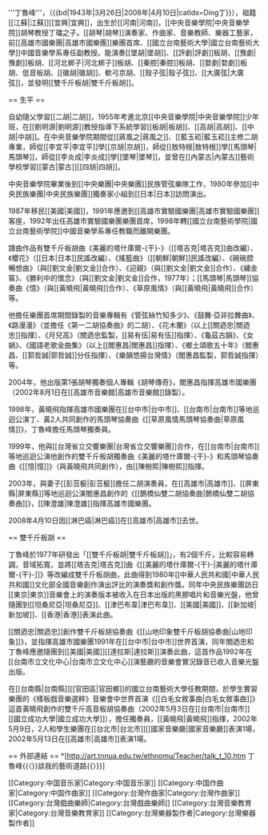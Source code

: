 '''丁魯峰'''，（{{bd|1943年|3月26日|2008年|4月10日|catIdx=Ding丁}}），祖籍[[江蘇|江蘇]][[宜興|宜興]]，出生於[[河南|河南]]，[[中央音樂學院|中央音樂學院]]胡琴教授丁璫之子。[[胡琴|胡琴]]演奏家、作曲家、音樂教師、樂器工藝家，前[[高雄市國樂團|高雄市國樂團]]樂團首席、[[國立台南藝術大學|國立台南藝術大學]]中國音樂學系專任副教授。能演奏[[墜胡|墜胡]]、[[評劇|評劇]]板胡、[[豫劇|豫劇]]板胡、[[河北梆子|河北梆子]]板胡、[[秦腔|秦腔]]板胡、[[婺劇|婺劇]]板胡、低音板胡、[[徽胡|徽胡]]、軟弓京胡、[[殼子弦|殼子弦]]、[[大廣弦|大廣弦]]，並發明[[雙千斤板胡|雙千斤板胡]]。

== 生平 ==

自幼隨父學習[[二胡|二胡]]，1955年考進北京[[中央音樂學院|中央音樂學院]]少年班，在[[劉明源|劉明源]]教授指導下系統學習[[板胡|板胡]]、[[高胡|高胡]]、[[中胡|中胡]]。在中央音樂學院期間從[[蔣風之|蔣風之]]、[[藍玉崧|藍玉崧]]主修二胡專業，師從[[李宜平|李宜平]]學[[京胡|京胡]]，師從[[敖特根|敖特根]]學[[馬頭琴|馬頭琴]]，師從[[李炎成|李炎成]]學[[墜琴|墜琴]]，並曾在[[內蒙古|內蒙古]]藝術學校學習[[蒙古|蒙古]][[四胡|四胡]]。

中央音樂學院畢業後到[[中央樂團|中央樂團]]民族管弦樂隊工作，1980年參加[[中央民族樂團|中央民族樂團]]獨奏家小組到[[日本|日本]]訪問演出。

1987年移民[[美國|美國]]，1991年應邀到[[高雄市實驗國樂團|高雄市實驗國樂團]]客座，1992年出任高雄市實驗國樂團樂團首席，1998年轉[[國立台南藝術學院|國立台南藝術學院]]中國音樂學系專任教職而離開樂團。

譜曲作品有雙千斤板胡曲《美麗的塔什庫爾-{干}-》（[[塔吉克|塔吉克]]曲改編）、《櫻花》（[[日本|日本]]民謠改編）、《搖籃曲》（[[朝鮮|朝鮮]]民謠改編）、《碗碗腔暢想曲》（與[[劉文金|劉文金]]合作）、《迎親》（與[[劉文金|劉文金]]合作）、《繡金匾》、《勝利中的懷念》（與[[劉文金|劉文金]]合作，1977年）；[[馬頭琴|馬頭琴]]協奏曲《憶》（與[[黃曉飛|黃曉飛]]合作）、《草原風情》（與[[黃曉飛|黃曉飛]]合作）等。

他擔任樂團首席期間錄製的音樂專輯有《管弦絲竹知多少》、《鼓舞·亞非拉舞曲》、《路漫漫》（並擔任《第一二胡協奏曲》的二胡）、《花木蘭》（以上[[關迺忠|關迺忠]]指揮）、《月兒高》（關迺忠監製，[[易有伍|易有伍]]指揮）、《龜茲古韻》、《女媧》、《國語老歌金曲集》（以上[[閻惠昌|閻惠昌]]指揮）、《鄉土頌歌五十年》（閻惠昌、[[郭哲誠|郭哲誠]]分任指揮）、《樂韻悠揚台灣情》（閻惠昌監製，郭哲誠指揮）等。

2004年，他出版第1張胡琴獨奏個人專輯《胡琴傳奇》，閻惠昌指揮高雄市國樂團（2002年8月1日在[[高雄市音樂館|高雄市音樂館]]錄製）。

1998年，黃曉飛指揮高雄市國樂團在[[台中市|台中市]]、[[台南市|台南市]]等地巡迴公演丁、黃2人共同創作的馬頭琴協奏曲《[[草原風情馬頭琴協奏曲|草原風情]]》，丁魯峰擔任馬頭琴獨奏員。

1999年，他與[[台灣省立交響樂團|台灣省立交響樂團]]合作，在[[台南市|台南市]]等地巡迴公演他創作的雙千斤板胡獨奏曲《美麗的塔什庫爾-{干}-》和馬頭琴協奏曲《[[憶|憶]]》（與黃曉飛共同創作），由[[陳樹熙|陳樹熙]]指揮。

2003年，與妻子[[彭苙榳|彭苙榳]]擔任二胡演奏員，在[[高雄市|高雄市]]、[[屏東縣|屏東縣]]等地巡迴公演閻惠昌創作的《[[鵲橋仙雙二胡協奏曲|鵲橋仙雙二胡協奏曲]]》，[[陳澄雄|陳澄雄]]指揮高雄市國樂團。

2008年4月10日因[[淋巴癌|淋巴癌]]在[[高雄市|高雄市]]去世。

== 雙千斤板胡 ==

丁魯峰於1977年研發出「[[雙千斤板胡|雙千斤板胡]]」，有2個千斤，比較容易轉調，音域拓寬，並將[[塔吉克|塔吉克]]曲《[[美麗的塔什庫爾-{干}-|美麗的塔什庫爾-{干}-]]》等改編成雙千斤板胡曲，此曲得到1980年[[中華人民共和國|中華人民共和國]]文化部全國音樂創作演出評比的演奏獎和創作獎。同年中央民族樂團訪日[[東京|東京]]音樂會上的演奏版本被收入在日本出版的黑膠唱片和音樂光盤，他曾隨團到[[坦桑尼亞|坦桑尼亞]]、[[津巴布韋|津巴布韋]]、[[美國|美國]]、[[新加坡|新加坡]]、[[香港|香港]]表演此曲。

[[關迺忠|關迺忠]]創作雙千斤板胡協奏曲《[[山地印象雙千斤板胡協奏曲|山地印象]]》，並指揮高雄市國樂團1991年在[[台中市|台中市]]世界首演，同年關迺忠和丁魯峰應邀隨團到[[美國|美國]][[達拉斯|達拉斯]]演奏此曲，這首作品1992年在[[台南市立文化中心|台南市立文化中心]]演藝廳的音樂會實況錄音已收入音樂光盤出版。

在[[台南縣|台南縣]][[官田區|官田鄉]]的國立台南藝術大學任教期間，於學生實習樂團的《樣板戲音樂選粹》音樂會中世界首演《[[白毛女敘事曲|白毛女敘事曲]]》這首黃曉飛創作的雙千斤高音板胡協奏曲（2002年5月3日在[[台南市|台南市]][[國立成功大學|國立成功大學]]），擔任獨奏員，[[黃曉飛|黃曉飛]]指揮，2002年5月9日，2人和學生樂團在[[台北市|台北市]][[國家音樂廳|國家音樂廳]]表演1場，2002年5月13日在[[高雄市|高雄市]]表演1場。

== 外部連結 ==
*[http://art.tnnua.edu.tw/ethnomu/Teacher/talk_t_10.htm 丁魯峰{{〈}}談我的藝術道路{{〉}}]

[[Category:中国音乐家|Category:中国音乐家]]
[[Category:中国作曲家|Category:中国作曲家]]
[[Category:台灣作曲家|Category:台灣作曲家]]
[[Category:台灣戲曲樂師|Category:台灣戲曲樂師]]
[[Category:台灣音樂教育家|Category:台灣音樂教育家]]
[[Category:台灣樂器製作者|Category:台灣樂器製作者]]